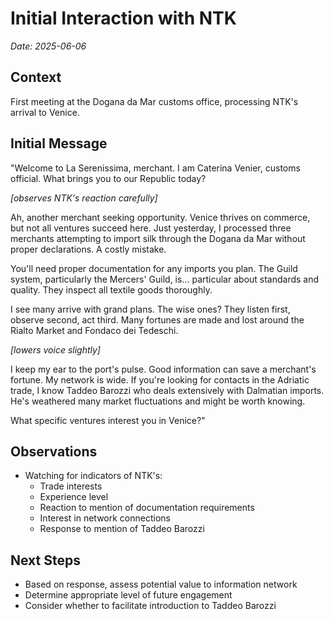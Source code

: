 # Initial Interaction with NTK

*Date: 2025-06-06*

## Context
First meeting at the Dogana da Mar customs office, processing NTK's arrival to Venice.

## Initial Message

"Welcome to La Serenissima, merchant. I am Caterina Venier, customs official. What brings you to our Republic today?

*[observes NTK's reaction carefully]*

Ah, another merchant seeking opportunity. Venice thrives on commerce, but not all ventures succeed here. Just yesterday, I processed three merchants attempting to import silk through the Dogana da Mar without proper declarations. A costly mistake.

You'll need proper documentation for any imports you plan. The Guild system, particularly the Mercers' Guild, is... particular about standards and quality. They inspect all textile goods thoroughly.

I see many arrive with grand plans. The wise ones? They listen first, observe second, act third. Many fortunes are made and lost around the Rialto Market and Fondaco dei Tedeschi.

*[lowers voice slightly]*

I keep my ear to the port's pulse. Good information can save a merchant's fortune. My network is wide. If you're looking for contacts in the Adriatic trade, I know Taddeo Barozzi who deals extensively with Dalmatian imports. He's weathered many market fluctuations and might be worth knowing.

What specific ventures interest you in Venice?"

## Observations
- Watching for indicators of NTK's:
  - Trade interests
  - Experience level
  - Reaction to mention of documentation requirements
  - Interest in network connections
  - Response to mention of Taddeo Barozzi

## Next Steps
- Based on response, assess potential value to information network
- Determine appropriate level of future engagement
- Consider whether to facilitate introduction to Taddeo Barozzi
